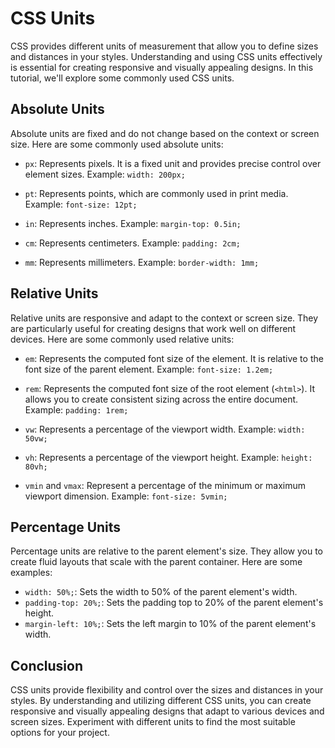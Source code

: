 

# CSS Units

CSS provides different units of measurement that allow you to define sizes and distances in your styles. Understanding and using CSS units effectively is essential for creating responsive and visually appealing designs. In this tutorial, we'll explore some commonly used CSS units.

## Absolute Units

Absolute units are fixed and do not change based on the context or screen size. Here are some commonly used absolute units:

- `px`: Represents pixels. It is a fixed unit and provides precise control over element sizes. Example: `width: 200px;`

- `pt`: Represents points, which are commonly used in print media. Example: `font-size: 12pt;`

- `in`: Represents inches. Example: `margin-top: 0.5in;`

- `cm`: Represents centimeters. Example: `padding: 2cm;`

- `mm`: Represents millimeters. Example: `border-width: 1mm;`

## Relative Units

Relative units are responsive and adapt to the context or screen size. They are particularly useful for creating designs that work well on different devices. Here are some commonly used relative units:

- `em`: Represents the computed font size of the element. It is relative to the font size of the parent element. Example: `font-size: 1.2em;`

- `rem`: Represents the computed font size of the root element (`<html>`). It allows you to create consistent sizing across the entire document. Example: `padding: 1rem;`

- `vw`: Represents a percentage of the viewport width. Example: `width: 50vw;`

- `vh`: Represents a percentage of the viewport height. Example: `height: 80vh;`

- `vmin` and `vmax`: Represent a percentage of the minimum or maximum viewport dimension. Example: `font-size: 5vmin;`

## Percentage Units

Percentage units are relative to the parent element's size. They allow you to create fluid layouts that scale with the parent container. Here are some examples:

- `width: 50%;`: Sets the width to 50% of the parent element's width.
- `padding-top: 20%;`: Sets the padding top to 20% of the parent element's height.
- `margin-left: 10%;`: Sets the left margin to 10% of the parent element's width.

## Conclusion

CSS units provide flexibility and control over the sizes and distances in your styles. By understanding and utilizing different CSS units, you can create responsive and visually appealing designs that adapt to various devices and screen sizes. Experiment with different units to find the most suitable options for your project.
